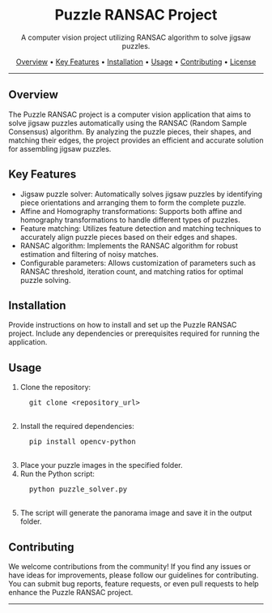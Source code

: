 <body>
  <h1 align="center">Puzzle RANSAC Project</h1>
  <p align="center">A computer vision project utilizing RANSAC algorithm to solve jigsaw puzzles.</p>
  <p align="center">
    <a href="#overview">Overview</a> •
    <a href="#key-features">Key Features</a> •
    <a href="#installation">Installation</a> •
    <a href="#usage">Usage</a> •
    <a href="#contributing">Contributing</a> •
    <a href="#license">License</a>
  </p>
  
  <hr>
  
  <h2 id="overview">Overview</h2>
  <p>
    The Puzzle RANSAC project is a computer vision application that aims to solve jigsaw puzzles automatically
    using the RANSAC (Random Sample Consensus) algorithm. By analyzing the puzzle pieces, their shapes, and matching
    their edges, the project provides an efficient and accurate solution for assembling jigsaw puzzles.
  </p>
  
  <h2 id="key-features">Key Features</h2>
  <ul>
    <li>Jigsaw puzzle solver: Automatically solves jigsaw puzzles by identifying piece orientations and arranging them to form the complete puzzle.</li>
    <li>Affine and Homography transformations: Supports both affine and homography transformations to handle different types of puzzles.</li>
    <li>Feature matching: Utilizes feature detection and matching techniques to accurately align puzzle pieces based on their edges and shapes.</li>
    <li>RANSAC algorithm: Implements the RANSAC algorithm for robust estimation and filtering of noisy matches.</li>
    <li>Configurable parameters: Allows customization of parameters such as RANSAC threshold, iteration count, and matching ratios for optimal puzzle solving.</li>
  </ul>
  
  <h2 id="installation">Installation</h2>
  <p>
    Provide instructions on how to install and set up the Puzzle RANSAC project. Include any dependencies or prerequisites required for running the application.
  </p>
  
  <h2 id="usage">Usage</h2>

<ol>
  <li>Clone the repository:</li>

  <pre>
  git clone &lt;repository_url&gt;
  </pre>

  <li>Install the required dependencies:</li>

  <pre>
  pip install opencv-python
  </pre>

  <li>Place your puzzle images in the specified folder.</li>

  <li>Run the Python script:</li>

  <pre>
  python puzzle_solver.py
  </pre>

  <li>The script will generate the panorama image and save it in the output folder.</li>
</ol>
  
  <h2 id="contributing">Contributing</h2>
  <p>
    We welcome contributions from the community! If you find any issues or have ideas for improvements, please follow our guidelines for contributing.
    You can submit bug reports, feature requests, or even pull requests to help enhance the Puzzle RANSAC project.
  </p>
  
  <hr>
</body>

